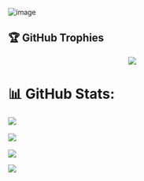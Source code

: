 ![image](https://github.com/Edv1nnn/Edv1nnn/assets/112799757/260fa744-b687-4bc8-8b34-6f29f364d611)

## 🏆 GitHub Trophies
<p align="center"><img src="https://github-profile-trophy.vercel.app/?username=Edv1nnn&theme=dark_dimmed&no-frame=false&no-bg=true&margin-w=4"></p>

<!-- <h3 align="left">Languages and Tools:</h3>
<p align="left"> <a href="https://getbootstrap.com" target="_blank" rel="noreferrer"> <img src="https://raw.githubusercontent.com/devicons/devicon/master/icons/bootstrap/bootstrap-plain-wordmark.svg" alt="bootstrap" width="40" height="40"/> </a> <a href="https://www.w3schools.com/css/" target="_blank" rel="noreferrer"> <img src="https://raw.githubusercontent.com/devicons/devicon/master/icons/css3/css3-original-wordmark.svg" alt="css3" width="40" height="40"/> </a> <a href="https://git-scm.com/" target="_blank" rel="noreferrer"> <img src="https://www.vectorlogo.zone/logos/git-scm/git-scm-icon.svg" alt="git" width="40" height="40"/> </a> <a href="https://gulpjs.com" target="_blank" rel="noreferrer"> <img src="https://raw.githubusercontent.com/devicons/devicon/master/icons/gulp/gulp-plain.svg" alt="gulp" width="40" height="40"/> </a> <a href="https://www.w3.org/html/" target="_blank" rel="noreferrer"> <img src="https://raw.githubusercontent.com/devicons/devicon/master/icons/html5/html5-original-wordmark.svg" alt="html5" width="40" height="40"/> </a> <a href="https://sass-lang.com" target="_blank" rel="noreferrer"> <img src="https://raw.githubusercontent.com/devicons/devicon/master/icons/sass/sass-original.svg" alt="sass" width="40" height="40"/> </a> </p> -->

# 📊 GitHub Stats:
![](https://github-readme-stats.vercel.app/api/top-langs/?username=Edv1nnn&theme=highcontrast&hide_border=false&include_all_commits=true&count_private=false&layout=compact)<br><br>
![](https://github-readme-stats.vercel.app/api?username=Edv1nnn&theme=highcontrast&hide_border=false&include_all_commits=true&count_private=false)<br><br>
![](https://github-readme-streak-stats.herokuapp.com/?user=Edv1nnn&theme=highcontrast&hide_border=false)

[![](https://visitcount.itsvg.in/api?id=Edv1nnn&icon=0&color=0)](https://visitcount.itsvg.in)
